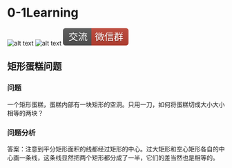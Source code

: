 # 0-1Learning

![alt text](../../static/common/svg/luoxiaosheng.svg "公众号")
![alt text](../../static/common/svg/luoxiaosheng_learning.svg "学习")
![alt text](../../static/common/svg/luoxiaosheng_wechat.svg "微信")


## 矩形蛋糕问题

### 问题

 一个矩形蛋糕，蛋糕内部有一块矩形的空洞。只用一刀，如何将蛋糕切成大小大小相等的两块？


### 问题分析

   答案：注意到平分矩形面积的线都经过矩形的中心。过大矩形和空心矩形各自的中心画一条线，这条线显然把两个矩形都分成了一半，它们的差当然也是相等的。